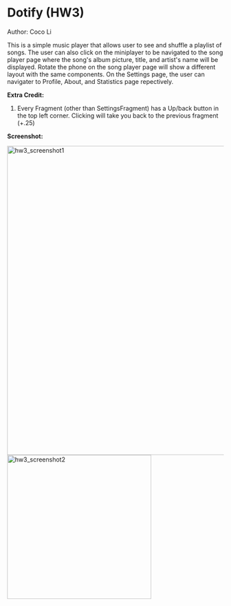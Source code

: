 # Dotify (HW3)
Author: Coco Li

This is a simple music player that allows user to see and shuffle a playlist of songs. The user can also click on the miniplayer to be navigated to the song player page where the song's album picture, title, and artist's name will be displayed. Rotate the phone on the song player page will show a different layout with the same components. On the Settings page, the user can navigater to Profile, About, and Statistics page repectively.

**Extra Credit:**

1. Every Fragment (other than SettingsFragment) has a Up/back button in the top left corner. Clicking will take you back to the previous fragment (+.25)

**Screenshot:**

<img width="719" alt="hw3_screenshot1" src="https://user-images.githubusercontent.com/35278691/116523161-80c29380-a908-11eb-9189-13513987ee64.png">
<img width="335" alt="hw3_screenshot2" src="https://user-images.githubusercontent.com/35278691/116523166-828c5700-a908-11eb-995b-eec5f29f0676.png">
